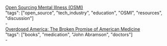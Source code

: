 [Open Sourcing Mental Illness (OSMI)](https://osmihelp.org)<br />
"tags": ["open_source", "tech_industry", "education", "OSMI", "resources", "discussion"]<br />
-<br />
[Overdosed America: The Broken Promise of American Medicine](http://a.co/aOGY247)<br />
"tags": ["books", "medication", "John Abramson", "doctors"]<br />
-<br />
